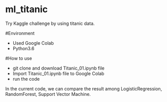 # ml_titanic

Try Kaggle challenge by using  titanic data.

#Environment
- Used Google Colab
- Python3.6

#How to use
- git clone and download Titanic_01.ipynb file
- Import Titanic_01.ipynb file to Google Colab
- run the code

In the current code, we can compare the result among LogisticRegression, RandomForest, Support Vector Machine.